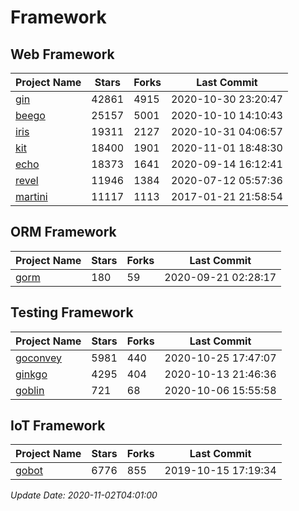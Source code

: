 # Framework

## Web Framework
| Project Name | Stars | Forks | Last Commit |
| ------------ | ----- | ----- | ----------- |
| [gin](https://github.com/gin-gonic/gin) | 42861 | 4915 | 2020-10-30 23:20:47 |
| [beego](https://github.com/astaxie/beego) | 25157 | 5001 | 2020-10-10 14:10:43 |
| [iris](https://github.com/kataras/iris) | 19311 | 2127 | 2020-10-31 04:06:57 |
| [kit](https://github.com/go-kit/kit) | 18400 | 1901 | 2020-11-01 18:48:30 |
| [echo](https://github.com/labstack/echo) | 18373 | 1641 | 2020-09-14 16:12:41 |
| [revel](https://github.com/revel/revel) | 11946 | 1384 | 2020-07-12 05:57:36 |
| [martini](https://github.com/go-martini/martini) | 11117 | 1113 | 2017-01-21 21:58:54 |

## ORM Framework
| Project Name | Stars | Forks | Last Commit |
| ------------ | ----- | ----- | ----------- |
| [gorm](https://github.com/jinzhu/gorm) | 180 | 59 | 2020-09-21 02:28:17 |

## Testing Framework
| Project Name | Stars | Forks | Last Commit |
| ------------ | ----- | ----- | ----------- |
| [goconvey](https://github.com/smartystreets/goconvey) | 5981 | 440 | 2020-10-25 17:47:07 |
| [ginkgo](https://github.com/onsi/ginkgo) | 4295 | 404 | 2020-10-13 21:46:36 |
| [goblin](https://github.com/franela/goblin) | 721 | 68 | 2020-10-06 15:55:58 |

## IoT Framework
| Project Name | Stars | Forks | Last Commit |
| ------------ | ----- | ----- | ----------- |
| [gobot](https://github.com/hybridgroup/gobot) | 6776 | 855 | 2019-10-15 17:19:34 |

*Update Date: 2020-11-02T04:01:00*